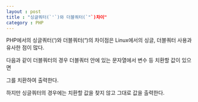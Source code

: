 ```yaml
---
layout : post
title : "싱글쿼터(`'`)와 더블쿼터(`"`)차이"
category : PHP
---
```

PHP에서의 싱글쿼터(‘)와 더블쿼터(“)의 차이점은 Linux에서의 싱글, 더블쿼터 사용과 유사한 점이 많다.

다음과 같이 더블쿼터의 경우 더블쿼터 안에 있는 문자열에서 변수 등 치환할 값이 있으면

그를 치환하여 출력한다.

하지만 싱글쿼터의 경우에는 치환할 값을 찾지 않고 그대로 값을 출력한다.
